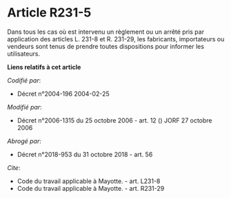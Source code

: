 # Article R231-5

Dans tous les cas où est intervenu un règlement ou un arrêté pris par application des articles L. 231-8 et R. 231-29, les
fabricants, importateurs ou vendeurs sont tenus de prendre toutes dispositions pour informer les utilisateurs.

**Liens relatifs à cet article**

_Codifié par_:

  - Décret n°2004-196 2004-02-25

_Modifié par_:

  - Décret n°2006-1315 du 25 octobre 2006 - art. 12 () JORF 27 octobre 2006

_Abrogé par_:

  - Décret n°2018-953 du 31 octobre 2018 - art. 56

_Cite_:

  - Code du travail applicable à Mayotte. - art. L231-8
  - Code du travail applicable à Mayotte. - art. R231-29
